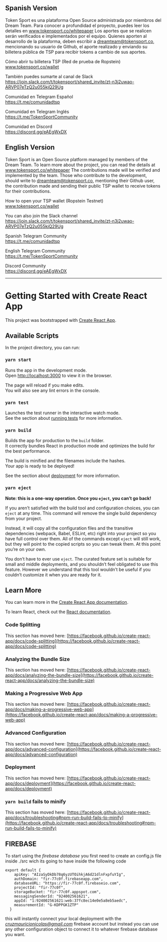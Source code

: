 ## Spanish Version<br>
Token Sport es una plataforma Open Source administrada por miembros del Dream Team. Para conocer a profundidad el proyecto, puedes leer los detalles en www.tokensport.co/whitepaper 
Los aportes que se realicen serán verificados e implementados por el equipo. Quienes aporten al desarrollo de la plataforma, deben escribir a dreamteam@tokensport.co, mencionando su usuario de Github, el aporte realizado y enviando su billetera pública de TSP para recibir tokens a cambio de sus aportes.

Cómo abrir tu billetera TSP (Red de prueba de Ropstein)<br>www.tokensport.co/wallet 

También puedes sumarte al canal de Slack <br>https://join.slack.com/t/tokensport/shared_invite/zt-n3j2uwao-ARVP07eTzQ2u055kjQ29Ug 

Comunidad en Telegram Español
<br>https://t.me/comunidadtsp   

Comunidad en Telegram Inglés
<br>https://t.me/TokenSportCommunity 

Comunidad en Discord
<br>https://discord.gg/eAEgWxDX


## English Version<br>
Token Sport is an Open Source platform managed by members of the Dream Team. To learn more about the project, you can read the details at www.tokensport.co/whitepaper
The contributions made will be verified and implemented by the team. Those who contribute to the development, should write to dreamteam@tokensport.co, mentioning their Github user, the contribution made and sending their public TSP wallet to receive tokens for their contributions.

How to open your TSP wallet (Ropstein Testnet) <br>www.tokensport.co/wallet

You can also join the Slack channel
<br>https://join.slack.com/t/tokensport/shared_invite/zt-n3j2uwao-ARVP07eTzQ2u055kjQ29Ug 

Spanish Telegram Community
<br>https://t.me/comunidadtsp   

English Telegram Community
<br>https://t.me/TokenSportCommunity 

Discord Community
<br>https://discord.gg/eAEgWxDX

---------------------------------------------------------------------------------------------------

# Getting Started with Create React App

This project was bootstrapped with [Create React App](https://github.com/facebook/create-react-app).

## Available Scripts

In the project directory, you can run:

### `yarn start`

Runs the app in the development mode.\
Open [http://localhost:3000](http://localhost:3000) to view it in the browser.

The page will reload if you make edits.\
You will also see any lint errors in the console.

### `yarn test`

Launches the test runner in the interactive watch mode.\
See the section about [running tests](https://facebook.github.io/create-react-app/docs/running-tests) for more information.

### `yarn build`

Builds the app for production to the `build` folder.\
It correctly bundles React in production mode and optimizes the build for the best performance.

The build is minified and the filenames include the hashes.\
Your app is ready to be deployed!

See the section about [deployment](https://facebook.github.io/create-react-app/docs/deployment) for more information.

### `yarn eject`

**Note: this is a one-way operation. Once you `eject`, you can’t go back!**

If you aren’t satisfied with the build tool and configuration choices, you can `eject` at any time. This command will remove the single build dependency from your project.

Instead, it will copy all the configuration files and the transitive dependencies (webpack, Babel, ESLint, etc) right into your project so you have full control over them. All of the commands except `eject` will still work, but they will point to the copied scripts so you can tweak them. At this point you’re on your own.

You don’t have to ever use `eject`. The curated feature set is suitable for small and middle deployments, and you shouldn’t feel obligated to use this feature. However we understand that this tool wouldn’t be useful if you couldn’t customize it when you are ready for it.

## Learn More

You can learn more in the [Create React App documentation](https://facebook.github.io/create-react-app/docs/getting-started).

To learn React, check out the [React documentation](https://reactjs.org/).

### Code Splitting

This section has moved here: [https://facebook.github.io/create-react-app/docs/code-splitting](https://facebook.github.io/create-react-app/docs/code-splitting)

### Analyzing the Bundle Size

This section has moved here: [https://facebook.github.io/create-react-app/docs/analyzing-the-bundle-size](https://facebook.github.io/create-react-app/docs/analyzing-the-bundle-size)

### Making a Progressive Web App

This section has moved here: [https://facebook.github.io/create-react-app/docs/making-a-progressive-web-app](https://facebook.github.io/create-react-app/docs/making-a-progressive-web-app)

### Advanced Configuration

This section has moved here: [https://facebook.github.io/create-react-app/docs/advanced-configuration](https://facebook.github.io/create-react-app/docs/advanced-configuration)

### Deployment

This section has moved here: [https://facebook.github.io/create-react-app/docs/deployment](https://facebook.github.io/create-react-app/docs/deployment)

### `yarn build` fails to minify

This section has moved here: [https://facebook.github.io/create-react-app/docs/troubleshooting#npm-run-build-fails-to-minify](https://facebook.github.io/create-react-app/docs/troubleshooting#npm-run-build-fails-to-minify)

## FIREBASE 
To start using the *firebase database* you first need to create an config.js file inside ./src
wich its going to have inside the following code  
```
export default {
    apiKey: "AIzaSyDkDb78q6yzUTOihkjA6d21dlnFxpfuYIg",
    authDomain: "fir-77c0f.firebaseapp.com",
    databaseURL: "https://fir-77c0f.firebaseio.com",
    projectId: "fir-77c0f",
    storageBucket: "fir-77c0f.appspot.com",
    messagingSenderId: "924002561621",
    appId: "1:924002561621:web:37fc8ec14e0e5a8eb5aedc",
    measurementId: "G-KDPPGK1ZTP"
  }
 ``` 
 this will instantly connect your local deployment with the *cruzmauricionicolas@gmail.com* firebase account
 but instead you can use any other configuration object to connect it to whatever firebase database you want.
